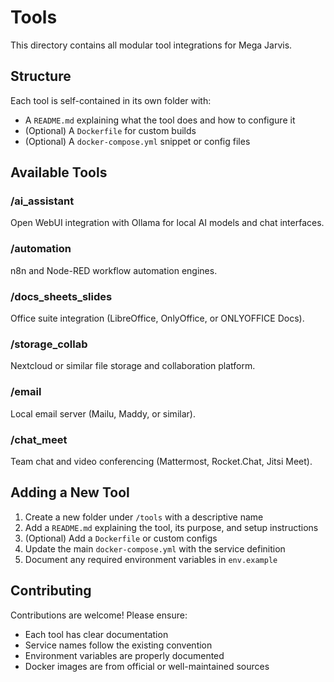 # Tools

This directory contains all modular tool integrations for Mega Jarvis.

## Structure

Each tool is self-contained in its own folder with:
- A `README.md` explaining what the tool does and how to configure it
- (Optional) A `Dockerfile` for custom builds
- (Optional) A `docker-compose.yml` snippet or config files

## Available Tools

### /ai_assistant
Open WebUI integration with Ollama for local AI models and chat interfaces.

### /automation
n8n and Node-RED workflow automation engines.

### /docs_sheets_slides
Office suite integration (LibreOffice, OnlyOffice, or ONLYOFFICE Docs).

### /storage_collab
Nextcloud or similar file storage and collaboration platform.

### /email
Local email server (Mailu, Maddy, or similar).

### /chat_meet
Team chat and video conferencing (Mattermost, Rocket.Chat, Jitsi Meet).

## Adding a New Tool

1. Create a new folder under `/tools` with a descriptive name
2. Add a `README.md` explaining the tool, its purpose, and setup instructions
3. (Optional) Add a `Dockerfile` or custom configs
4. Update the main `docker-compose.yml` with the service definition
5. Document any required environment variables in `env.example`

## Contributing

Contributions are welcome! Please ensure:
- Each tool has clear documentation
- Service names follow the existing convention
- Environment variables are properly documented
- Docker images are from official or well-maintained sources
